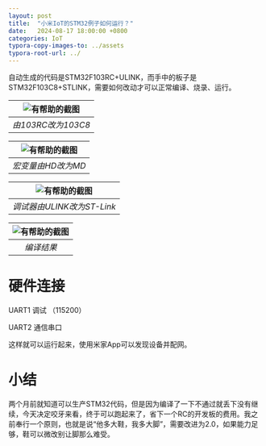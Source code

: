 ```yaml
---
layout: post
title:  "小米IoT的STM32例子如何运行？"
date:   2024-08-17 18:00:00 +0800
categories: IoT
typora-copy-images-to: ../assets
typora-root-url: ../
---
```


自动生成的代码是STM32F103RC+ULINK，而手中的板子是STM32F103C8+STLINK，需要如何改动才可以正常编译、烧录、运行。

| ![有帮助的截图](/assets/e83bec473252e5eab21bb42a682ec03.png) |
| :----------------------------------------: |
|          *由103RC改为103C8*          |

| ![有帮助的截图](/assets/e09a0ee473ca7145a6e1d4890c33a1d.png) |
| :----------------------------------------: |
|          *宏变量由HD改为MD*          |

| ![有帮助的截图](/assets/2a312058d7b35ba8687288974a8f9c6.png) |
| :----------------------------------------: |
|          *调试器由ULINK改为ST-Link*          |


| ![有帮助的截图](/assets/921d823c45d6a3d239ba14fc7a2440e.png) |
| :----------------------------------------: |
|          *编译结果*          |

# 硬件连接

UART1 调试 （115200）

UART2 通信串口

这样就可以运行起来，使用米家App可以发现设备并配网。

# 小结

两个月前就知道可以生产STM32代码，但是因为编译了一下不通过就丢下没有继续，今天决定咬牙来看，终于可以跑起来了，省下一个RC的开发板的费用。我之前奉行一个原则，也就是说“他多大鞋，我多大脚”，需要改进为2.0，如果能力足够，鞋可以微改别让脚那么难受。